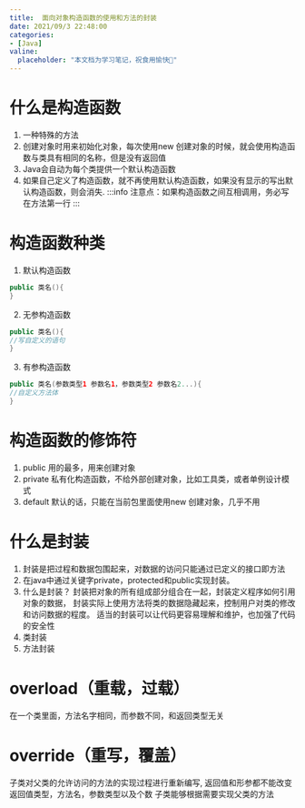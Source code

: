 ```yaml
---
title:  ⾯向对象构造函数的使⽤和⽅法的封装
date: 2021/09/3 22:48:00
categories:
- [Java]
valine:
  placeholder: "本文档为学习笔记，祝食用愉快💪"
---
```

 
# 什么是构造函数
1. ⼀种特殊的⽅法
2. 创建对象时⽤来初始化对象，每次使⽤new 创建对象的时候，就会使⽤构造函数与类具有相同的名称，但是没有返回值
3. Java会⾃动为每个类提供⼀个默认构造函数
4. 如果⾃⼰定义了构造函数，就不再使⽤默认构造函数，如果没有显示的写出默认构造函数，则会消失.
:::info
注意点：如果构造函数之间互相调⽤，务必写在⽅法第⼀⾏
:::

# 构造函数种类
1. 默认构造函数
```java
public 类名(){
}
```
2. ⽆参构造函数
```java
public 类名(){
//写⾃定义的语句
}
```
3. 有参构造函数
```java
public 类名(参数类型1 参数名1，参数类型2 参数名2...){
//⾃定义⽅法体
}
```
# 构造函数的修饰符
1. public ⽤的最多，⽤来创建对象
2. private 私有化构造函数，不给外部创建对象，⽐如⼯具类，或者单例设计模式
3. default 默认的话，只能在当前包⾥⾯使⽤new 创建对象，⼏乎不⽤

# 什么是封装
1. 封装是把过程和数据包围起来，对数据的访问只能通过已定义的接⼝即⽅法
2. 在java中通过关键字private，protected和public实现封装。
3. 什么是封装？
封装把对象的所有组成部分组合在⼀起，封装定义程序如何引⽤对象的数据，
封装实际上使⽤⽅法将类的数据隐藏起来，控制⽤户对类的修改和访问数据的程度。 
适当的封装可以让代码更容易理解和维护，也加强了代码的安全性
4. 类封装
5. ⽅法封装

# overload（重载，过载）
在⼀个类⾥⾯，⽅法名字相同，⽽参数不同，和返回类型⽆关

# override（重写，覆盖）
⼦类对⽗类的允许访问的⽅法的实现过程进⾏重新编写, 返回值和形参都不能改变
返回值类型，⽅法名，参数类型以及个数
⼦类能够根据需要实现⽗类的⽅法
